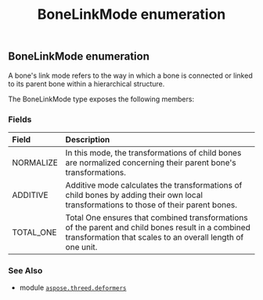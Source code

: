 ﻿---
title: BoneLinkMode enumeration
second_title: Aspose.3D for Python via .NET API References
description: 
type: docs
weight: 60
url: /python-net/aspose.threed.deformers/bonelinkmode/
is_root: false
---

## BoneLinkMode enumeration

A bone's link mode refers to the way in which a bone is connected or linked to its parent bone within a hierarchical structure.



The BoneLinkMode type exposes the following members:

### Fields
| Field | Description |
| :- | :- |
| NORMALIZE | In this mode, the transformations of child bones are normalized concerning their parent bone's transformations. |
| ADDITIVE | Additive mode calculates the transformations of child bones by adding their own local transformations to those of their parent bones. |
| TOTAL_ONE | Total One ensures that combined transformations of the parent and child bones result in a combined transformation that scales to an overall length of one unit. |



### See Also
* module [`aspose.threed.deformers`](..)
